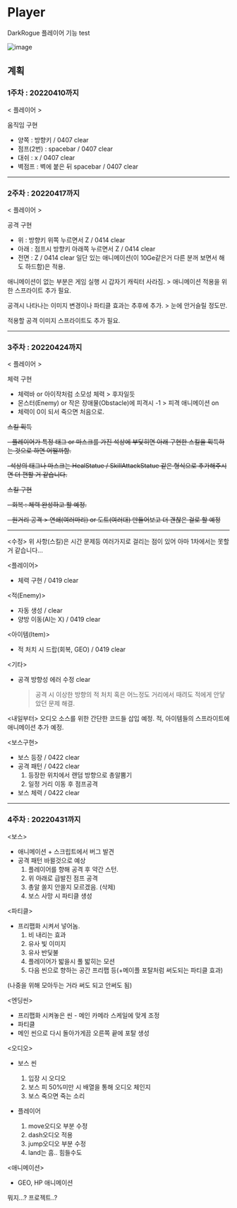 # Player
 DarkRogue 플레이어 기능 test
 
 ![image](https://user-images.githubusercontent.com/86696817/162695043-e53398f9-e1fd-43ee-8c86-bfae3df7add6.png)


## 계획 

### 1주차 : 20220410까지

< 플레이어 >

움직임 구현
- 양쪽 : 방향키 / 0407 clear
- 점프(2번) : spacebar / 0407 clear
- 대쉬 : x / 0407 clear
- 벽점프 : 벽에 붙은 뒤 spacebar / 0407 clear

-----------------------------------------------------------------------------------------------------
### 2주차 : 20220417까지

< 플레이어 >

공격 구현
 - 위 : 방향키 위쪽 누르면서 Z / 0414 clear
 - 아래 : 점프시 방향키 아래쪽 누르면서 Z / 0414 clear
 - 전면 : Z / 0414 clear
일단 있는 애니메이션(이 10Ge같은거 다른 분꺼 보면서 해도 하드함)은 적용.

애니메이션이 없는 부분은 게임 실행 시 갑자기 캐릭터 사라짐. > 애니메이션 적용을 위한 스프라이트 추가 필요.

공격시 나타나는 이미지 변경이나 파티클 효과는 추후에 추가. > 눈에 안거슬릴 정도만.

적용할 공격 이미지 스프라이트도 추가 필요.

-----------------------------------------------------------------------------------------------------
### 3주차 : 20220424까지

< 플레이어 >

체력 구현 
 - 체력바 or 아이작처럼 소모성 체력 > 후자일듯
 - 몬스터(Enemy) or 작은 장애물(Obstacle)에 피격시 -1 > 피격 애니메이션 on
 - 체력이 0이 되서 죽으면 처음으로.

~~스킬 획득~~

 ~~- 플레이어가 특정 태그 or 마스크를 가진 석상에 부딫히면 아래 구현한 스킬을 획득하는 것으로 하면 어떨까함.~~
 
 ~~-석상의 태그나 마스크는 HealStatue / SkillAttackStatue 같은 형식으로 추가해주시면 더 편할 거 같습니다.~~

~~스킬 구현~~

~~- 회복 : 체력 완성하고 할 예정.~~

~~- 원거리 공격 > 연쇄(여러마리) or 도트(여러대) 만들어보고 더 괜찮은 걸로 할 예정~~
 
-----------------------------------------------------------------------------------------------------
<수정> 위 사항(스킬)은 시간 문제등 여러가지로 걸리는 점이 있어 아마 1차에서는 못할 거 같습니다...

<플레이어>
- 체력 구현 / 0419 clear

<적(Enemy)>
- 자동 생성 / clear
- 양방 이동(AI는 X) / 0419 clear

<아이템(Item)>
- 적 처치 시 드랍(회복, GEO) / 0419 clear

<기타>
- 공격 방향성 에러 수정 clear
   > 공격 시 이상한 방향의 적 처치 혹은 어느정도 거리에서 때려도 적에게 안닿았던 문제 해결.

<내일부터>
오디오 소스를 위한 간단한 코드들 삽입 예정.
적, 아이템들의 스프라이트에 애니메이션 추가 예정.

<보스구현>
- 보스 등장 / 0422 clear
- 공격 패턴 / 0422 clear
  1. 등장한 위치에서 랜덤 방향으로 총알뿜기
  2. 일정 거리 이동 후 점프공격
- 보스 체력 / 0422 clear

-----------------------------------------------------------------------------------------------------
### 4주차 : 20220431까지

<보스>
- 애니메이션 + 스크립트에서 버그 발견
- 공격 패턴 바뀔것으로 예상
  1. 플레이어를 향해 공격 후 약간 스턴.
  2. 위 아래로 급발진 점프 공격
  3. 총알 쏠지 안쏠지 모르겠음. (삭제)
  4. 보스 사망 시 파티클 생성

<파티클>
- 프리팹화 시켜서 넣어놈.
  1. 비 내리는 효과
  2. 유사 빛 이미지
  3. 유사 반딫불
  4. 플레이어가 밟을시 풀 밟히는 모션
  5. 다음 씬으로 향하는 공간 프리팹 등(+메이플 포탈처럼 써도되는 파티클 효과) 

(나중을 위해 모아두는 거라 써도 되고 안써도 됨)

<엔딩씬>
- 프리팹화 시켜놓은 씬 - 메인 카메라 스케일에 맞게 조정
- 파티클
- 메인 씬으로 다시 돌아가게끔 오른쪽 끝에 포탈 생성

<오디오>
- 보스 씬
  1. 입장 시 오디오
  2. 보스 피 50%미만 시 배열을 통해 오디오 체인지
  3. 보스 죽으면 죽는 소리

- 플레이어
  1. move오디오 부분 수정
  2. dash오디오 적용
  3. jump오디오 부분 수정
  4. land는 흠.. 힘들수도

<애니메이션>
- GEO, HP 애니메이션 

뭐지...? 프로젝트..?
